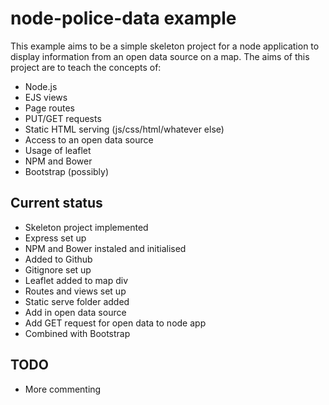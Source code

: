 # node-police-data example

This example aims to be a simple skeleton project for a node application to display information from an open data source on a map. The aims of this project are to teach the concepts of:

- Node.js
- EJS views
- Page routes
- PUT/GET requests
- Static HTML serving (js/css/html/whatever else)
- Access to an open data source
- Usage of leaflet
- NPM and Bower
- Bootstrap (possibly)

## Current status

- Skeleton project implemented
- Express set up
- NPM and Bower instaled and initialised
- Added to Github
- Gitignore set up
- Leaflet added to map div
- Routes and views set up
- Static serve folder added
- Add in open data source
- Add GET request for open data to node app
- Combined with Bootstrap

## TODO

- More commenting
